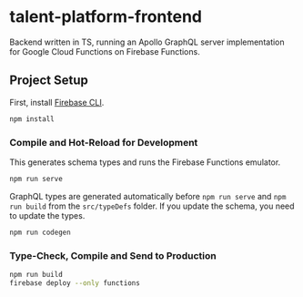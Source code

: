 # talent-platform-frontend

Backend written in TS, running an Apollo GraphQL server implementation for Google Cloud Functions on Firebase Functions.

## Project Setup

First, install [Firebase CLI](https://firebase.google.com/docs/cli).

```sh
npm install
```

### Compile and Hot-Reload for Development

This generates schema types and runs the Firebase Functions emulator.

```sh
npm run serve
```

GraphQL types are generated automatically before `npm run serve` and `npm run build` from the `src/typeDefs` folder. If you update the schema, you need to update the types.

```sh
npm run codegen
```

### Type-Check, Compile and Send to Production

```sh
npm run build
firebase deploy --only functions
```

